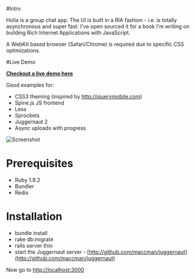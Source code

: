 #Intro

Holla is a group chat app. The UI is built in a RIA fashion - i.e. is totally asynchronous and super fast. I've open sourced it for a book I'm writing on building Rich Internet Applications with JavaScript.

A WebKit based browser (Safari/Chrome) is required due to specific CSS optimizations. 

#Live Demo

__[Checkout a live demo here](http://maccman-holla.heroku.com/)__

Good examples for:

* CSS3 theming (inspired by http://jquerymobile.com)
* Spine.js JS frontend
* Less
* Sprockets
* Juggernaut 2
* Async uploads with progress

![Screenshot](https://lh4.googleusercontent.com/_IH1OempnqUc/TZF1gMnidmI/AAAAAAAABKE/b9rp9RdtA3o/s800/Screen%20shot%202011-03-29%20at%2018.58.12.png)

# Prerequisites

* Ruby 1.9.2
* Bundler
* Redis

# Installation

* bundle install
* rake db:migrate
* rails server thin
* start the Juggernaut server - [http://github.com/maccman/juggernaut](http://github.com/maccman/juggernaut)

Now go to [http://localhost:3000](http://localhost:3000)